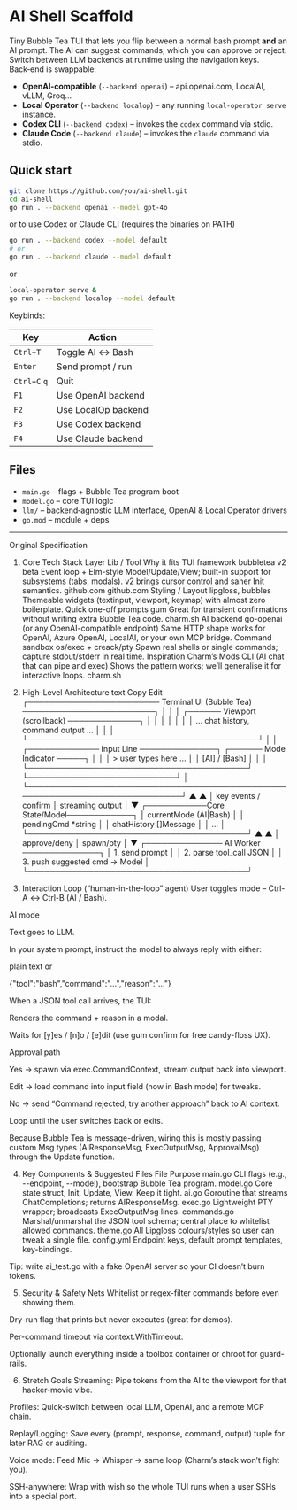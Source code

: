 # AI Shell Scaffold

Tiny Bubble Tea TUI that lets you flip between a normal bash prompt **and** an AI prompt.
The AI can suggest commands, which you can approve or reject.
Switch between LLM backends at runtime using the navigation keys.
Back‑end is swappable:

* **OpenAI‑compatible** (`--backend openai`) – api.openai.com, LocalAI, vLLM, Groq…
* **Local Operator** (`--backend localop`) – any running `local-operator serve` instance.
* **Codex CLI** (`--backend codex`) – invokes the `codex` command via stdio.
* **Claude Code** (`--backend claude`) – invokes the `claude` command via stdio.

## Quick start

```bash
git clone https://github.com/you/ai-shell.git
cd ai-shell
go run . --backend openai --model gpt-4o
```

or to use Codex or Claude CLI (requires the binaries on PATH)

```bash
go run . --backend codex --model default
# or
go run . --backend claude --model default
```

or

```bash
local-operator serve &
go run . --backend localop --model default
```

Keybinds:

| Key          | Action              |
|--------------|---------------------|
| `Ctrl+T`     | Toggle AI ↔ Bash    |
| `Enter`      | Send prompt / run   |
| `Ctrl+C` `q` | Quit                |
| `F1`         | Use OpenAI backend  |
| `F2`         | Use LocalOp backend |
| `F3`         | Use Codex backend   |
| `F4`         | Use Claude backend  |

## Files

* `main.go` – flags + Bubble Tea program boot
* `model.go` – core TUI logic
* `llm/` – backend‑agnostic LLM interface, OpenAI & Local Operator drivers
* `go.mod` – module + deps


---

Original Specification

1. Core Tech Stack
Layer	Lib / Tool	Why it fits
TUI framework	bubbletea v2 beta	Event loop + Elm-style Model/Update/View; built-in support for subsystems (tabs, modals). v2 brings cursor control and saner Init semantics. 
github.com
github.com
Styling / Layout	lipgloss, bubbles	Themeable widgets (textinput, viewport, keymap) with almost zero boilerplate.
Quick one-off prompts	gum	Great for transient confirmations without writing extra Bubble Tea code. 
charm.sh
AI backend	go-openai (or any OpenAI-compatible endpoint)	Same HTTP shape works for OpenAI, Azure OpenAI, LocalAI, or your own MCP bridge.
Command sandbox	os/exec + creack/pty	Spawn real shells or single commands; capture stdout/stderr in real time.
Inspiration	Charm’s Mods CLI (AI chat that can pipe and exec)	Shows the pattern works; we’ll generalise it for interactive loops. 
charm.sh

2. High-Level Architecture
text
Copy
Edit
┌──────────────────────── Terminal UI (Bubble Tea) ────────────────────────┐
│                                                                          │
│   ┌────── Viewport (scrollback) ─────────────┐                            │
│   │                                          │                            │
│   │   … chat history, command output …       │                            │
│   └──────────────────────────────────────────┘                            │
│   ┌───────────── Input Line ──────────────┐ ┌────── Mode Indicator ─────┐ │
│   │  > user types here …                  │ │ [AI]  /  [Bash]           │ │
│   └────────────────────────────────────────┘ └───────────────────────────┘ │
└────────────────────────────────────────────────────────────────────────────┘
               ▲                              ▲
               │ key events / confirm         │ streaming output
               │                              ▼
         ┌───────────Core State/Model────────────┐
         │ currentMode (AI|Bash)                 │
         │ pendingCmd   *string                  │
         │ chatHistory  []Message                │
         │ …                                     │
         └────────────────────────────────────────┘
               ▲                     ▲
               │ approve/deny        │ spawn/pty
               │                     ▼
       ┌────────────── AI Worker ──────────────┐
       │ 1. send prompt                        │
       │ 2. parse tool_call JSON               │
       │ 3. push suggested cmd → Model         │
       └────────────────────────────────────────┘
3. Interaction Loop (“human-in-the-loop” agent)
User toggles mode – Ctrl-A ↔ Ctrl-B (AI / Bash).

AI mode

Text goes to LLM.

In your system prompt, instruct the model to always reply with either:

plain text or

{"tool":"bash","command":"…","reason":"…"}

When a JSON tool call arrives, the TUI:

Renders the command + reason in a modal.

Waits for [y]es / [n]o / [e]dit (use gum confirm for free candy-floss UX).

Approval path

Yes → spawn via exec.CommandContext, stream output back into viewport.

Edit → load command into input field (now in Bash mode) for tweaks.

No → send “Command rejected, try another approach” back to AI context.

Loop until the user switches back or exits.

Because Bubble Tea is message-driven, wiring this is mostly passing custom Msg types (AIResponseMsg, ExecOutputMsg, ApprovalMsg) through the Update function.

4. Key Components & Suggested Files
File	Purpose
main.go	CLI flags (e.g., --endpoint, --model), bootstrap Bubble Tea program.
model.go	Core state struct, Init, Update, View. Keep it tight.
ai.go	Goroutine that streams ChatCompletions; returns AIResponseMsg.
exec.go	Lightweight PTY wrapper; broadcasts ExecOutputMsg lines.
commands.go	Marshal/unmarshal the JSON tool schema; central place to whitelist allowed commands.
theme.go	All Lipgloss colours/styles so user can tweak a single file.
config.yml	Endpoint keys, default prompt templates, key-bindings.

Tip: write ai_test.go with a fake OpenAI server so your CI doesn’t burn tokens.

5. Security & Safety Nets
Whitelist or regex-filter commands before even showing them.

Dry-run flag that prints but never executes (great for demos).

Per-command timeout via context.WithTimeout.

Optionally launch everything inside a toolbox container or chroot for guard-rails.

6. Stretch Goals
Streaming: Pipe tokens from the AI to the viewport for that hacker-movie vibe.

Profiles: Quick-switch between local LLM, OpenAI, and a remote MCP chain.

Replay/Logging: Save every (prompt, response, command, output) tuple for later RAG or auditing.

Voice mode: Feed Mic → Whisper → same loop (Charm’s stack won’t fight you).

SSH-anywhere: Wrap with wish so the whole TUI runs when a user SSHs into a special port.
